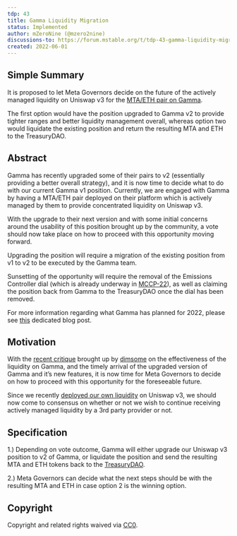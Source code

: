 ```yaml
---
tdp: 43
title: Gamma Liquidity Migration
status: Implemented
author: mZeroNine (@mzero2nine)
discussions-to: https://forum.mstable.org/t/tdp-43-gamma-liquidity-migration/880
created: 2022-06-01
---
```


## Simple Summary

It is proposed to let Meta Governors decide on the future of the actively managed liquidity on Uniswap v3 for the [MTA/ETH pair on Gamma](https://v1.gamma.xyz/). 

The first option would have the position upgraded to Gamma v2 to provide tighter ranges and better liquidity management overall, whereas option two would liquidate the existing position and return the resulting MTA and ETH to the TreasuryDAO.

## Abstract

Gamma has recently upgraded some of their pairs to v2 (essentially providing a better overall strategy), and it is now time to decide what to do with our current Gamma v1 position. Currently, we are engaged with Gamma by having a MTA/ETH pair deployed on their platform which is actively managed by them to provide concentrated liquidity on Uniswap v3.

With the upgrade to their next version and with some initial concerns around the usability of this position brought up by the community, a vote should now take place on how to proceed with this opportunity moving forward.

Upgrading the position will require a migration of the existing position from v1 to v2 to be executed by the Gamma team.

Sunsetting of the opportunity will require the removal of the Emissions Controller dial (which is already underway in [MCCP-22](https://forum.mstable.org/t/mccp-22-disable-underutilized-dials/875)), as well as claiming the position back from Gamma to the TreasuryDAO once the dial has been removed.

For more information regarding what Gamma has planned for 2022, please see [this](https://medium.com/gamma-strategies/gammas-immediate-road-map-audits-strategies-liquidity-venues-and-market-making-c81db904d7a0) dedicated blog post.

## Motivation

With the [recent critique](https://forum.mstable.org/t/rfc-uniswap-v3-liquidity-take-2/822/6) brought up by [dimsome](https://forum.mstable.org/u/dimsome) on the effectiveness of the liquidity on Gamma, and the timely arrival of the upgraded version of Gamma and it’s new features, it is now time for Meta Governors to decide on how to proceed with this opportunity for the foreseeable future.

Since we recently [deployed our own liquidity](https://app.uniswap.org/#/pool/242082?chain=mainnet) on Uniswap v3, we should now come to consensus on whether or not we wish to continue receiving actively managed liquidity by a 3rd party provider or not.

## Specification

1.) Depending on vote outcome, Gamma will either upgrade our Uniswap v3 position to v2 of Gamma, or liquidate the position and send the resulting MTA and ETH tokens back to the [TreasuryDAO](https://etherscan.io/address/0x3dd46846eed8d147841ae162c8425c08bd8e1b41).

2.) Meta Governors can decide what the next steps should be with the resulting MTA and ETH in case option 2 is the winning option.

## Copyright

Copyright and related rights waived via [CC0](https://creativecommons.org/publicdomain/zero/1.0/).